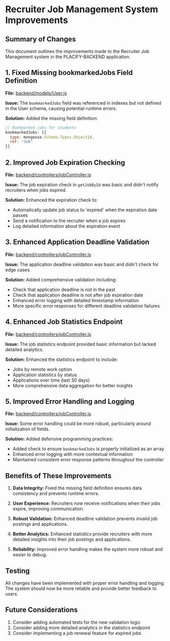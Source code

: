 # Recruiter Job Management System Improvements

## Summary of Changes

This document outlines the improvements made to the Recruiter Job Management system in the PLACIFY-BACKEND application.

## 1. Fixed Missing bookmarkedJobs Field Definition

**File:** [backend/models/User.js](file://backend/models/User.js)

**Issue:** The `bookmarkedJobs` field was referenced in indexes but not defined in the User schema, causing potential runtime errors.

**Solution:** Added the missing field definition:
```javascript
// Bookmarked jobs for students
bookmarkedJobs: [{
  type: mongoose.Schema.Types.ObjectId,
  ref: "Job"
}]
```

## 2. Improved Job Expiration Checking

**File:** [backend/controllers/jobController.js](file://backend/controllers/jobController.js)

**Issue:** The job expiration check in `getJobById` was basic and didn't notify recruiters when jobs expired.

**Solution:** Enhanced the expiration check to:
- Automatically update job status to 'expired' when the expiration date passes
- Send a notification to the recruiter when a job expires
- Log detailed information about the expiration event

## 3. Enhanced Application Deadline Validation

**File:** [backend/controllers/jobController.js](file://backend/controllers/jobController.js)

**Issue:** The application deadline validation was basic and didn't check for edge cases.

**Solution:** Added comprehensive validation including:
- Check that application deadline is not in the past
- Check that application deadline is not after job expiration date
- Enhanced error logging with detailed timestamp information
- More specific error responses for different deadline validation failures

## 4. Enhanced Job Statistics Endpoint

**File:** [backend/controllers/jobController.js](file://backend/controllers/jobController.js)

**Issue:** The job statistics endpoint provided basic information but lacked detailed analytics.

**Solution:** Enhanced the statistics endpoint to include:
- Jobs by remote work option
- Application statistics by status
- Applications over time (last 30 days)
- More comprehensive data aggregation for better insights

## 5. Improved Error Handling and Logging

**File:** [backend/controllers/jobController.js](file://backend/controllers/jobController.js)

**Issue:** Some error handling could be more robust, particularly around initialization of fields.

**Solution:** Added defensive programming practices:
- Added check to ensure `bookmarkedJobs` is properly initialized as an array
- Enhanced error logging with more contextual information
- Maintained consistent error response patterns throughout the controller

## Benefits of These Improvements

1. **Data Integrity:** Fixed the missing field definition ensures data consistency and prevents runtime errors.

2. **User Experience:** Recruiters now receive notifications when their jobs expire, improving communication.

3. **Robust Validation:** Enhanced deadline validation prevents invalid job postings and applications.

4. **Better Analytics:** Enhanced statistics provide recruiters with more detailed insights into their job postings and applications.

5. **Reliability:** Improved error handling makes the system more robust and easier to debug.

## Testing

All changes have been implemented with proper error handling and logging. The system should now be more reliable and provide better feedback to users.

## Future Considerations

1. Consider adding automated tests for the new validation logic
2. Consider adding more detailed analytics in the statistics endpoint
3. Consider implementing a job renewal feature for expired jobs